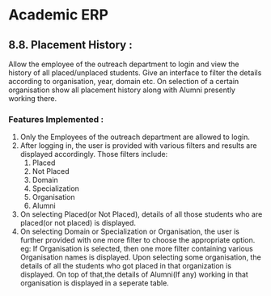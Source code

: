 # **Academic ERP**

## **8.8. Placement History :**

Allow the employee of the outreach department to login and view the history of all placed/unplaced students. 
Give an interface to filter the details according to organisation, year, domain etc. 
On selection of a certain organisation show all placement history along with Alumni presently working there.

### **Features Implemented :**

1. Only the Employees of the outreach department are allowed to login.
2. After logging in, the user is provided with various filters and results are displayed accordingly.
    Those filters include:
    1. Placed
    2. Not Placed
    3. Domain
    4. Specialization
    5. Organisation
    6. Alumni
3. On selecting Placed(or Not Placed), details of all those students who are placed(or not placed) is displayed.
4. On selecting Domain or Specialization or Organisation, the user is further provided with one more filter to choose the appropriate option.
   eg: If Organisation is selected, then one more filter containing various Organisation names is displayed. Upon selecting some organisation, the details of all 
       the students who got placed in that organization is displayed. On top of that,the details of Alumni(If any) working in that organisation is displayed in a seperate table.
